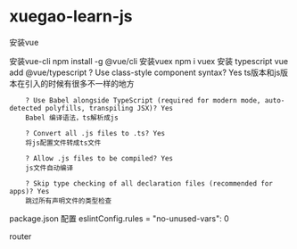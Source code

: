# xuegao-learn-js


安装vue

安装vue-cli
    npm install -g @vue/cli
安装vuex
    npm i vuex
安装 typescript
    vue add @vue/typescript
        ? Use class-style component syntax? Yes
        ts版本和js版本在引入的时候有很多不一样的地方

        ? Use Babel alongside TypeScript (required for modern mode, auto-detected polyfills, transpiling JSX)? Yes
        Babel 编译语法，ts解析成js

        ? Convert all .js files to .ts? Yes
        将js配置文件转成ts文件

        ? Allow .js files to be compiled? Yes
        js文件自动编译

        ? Skip type checking of all declaration files (recommended for apps)? Yes
        跳过所有声明文件的类型检查
package.json
    配置
    eslintConfig.rules = "no-unused-vars": 0

router



